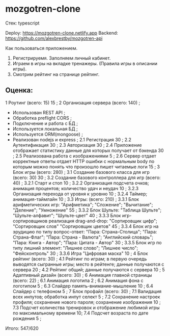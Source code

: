 # mozgotren-clone

Стек:
typescript

Deploy: https://mozgotren-clone.netlify.app
Backend: https://github.com/alexbrestby/mozgotren-api

Как пользоваться приложением.

1. Регистрируемя. Заполняем личный кабинет.
2. Играем в игры на вкладке тренажеры. (Правила игры в описании игры).
3. Смотрим рейтинг на странице рейтинг.

## Оценка:

1 Роутинг (всего: 15) 15 ;
2 Организация сервера (всего: 140) ;

- Использован REST API ;
- Обработка preflight CORS ;
- Подключение и работа с БД ;
- Используется локальная БД ;
- Используется ORM(mongoose) ;
- Реализован nodejs и express ;
  2.1 Регистрация 30 ;
  2.2 Аутентификация 30 ;
  2.3 Авторизация 30 ;
  2.4 Приложение отображает статистику данные для которых получает от бэкенда 30 ;
  2.5 Реализована работа с изображениями 5 ;
  2.6 Сервер отдает корректные ответы отдает HTTP ошибки с нормальным body по которым можно понять что произошло пишет читаемые логи 15 ;
  3 Блок игры (всего: 280) ;
  3.1 Создание базового класса для игр (всего: 30) 30 ;
  3.2 Создание базового контроллера для игр (всего: 40) ;
  3.2.1 Старт и стоп 10 ;
  3.2.2 Организация подсчета очков; анимация процентов; количество удач и неудач 10 ;
  3.2.3 Организация перехода от уровня к уровню 10 ;
  3.2.4 Таймер; анимация-таймлайн 10 ;
  3.3 Игры: (всего: 210) ;
  3.3.1 Блок арифметических игр: "Арифметика"; "Сложение"; "Вычитание"; "Деление"; "Умножение" 55 ;
  3.3.2 Блок Шульте: "Таблица Шульте"; "Шульте-алфавит"; "Шульте-цвет" 40 ;
  3.3.3 Блок игр-сортировщиков реализация drag-and-drop: "Сортировщик цифр"; "Сортировщик слов" "Сортировщик цветов" 45 ;
  3.3.4 Блок игр на эрудицию по типу вопрос-ответ: "Пара: Страна-Столица"; "Пара: Страна-Флаг"; "Пара: Страна - Валюта"; "Английский словарь"; "Пара: Книга - Автор"; "Пара: Цитата - Автор" 30 ;
  3.3.5 Блок игр по типу лишний элемент: "Лишнее слово"; "Лишнее число"; "Фейсконтроль" 30 ;
  3.3.6 Игра "Цифровая маска" 10 ;
  4 Блок рейтинг (всего: 30) ;
  4.1 Рейтинг по играм; в первую очередь выводятся сыгранные игры; место в рейтенге; данные получаются с сервера 20 ;
  4.2 Рейтинг общий; данные получаются с сервера 10 ;
  5 Адаптивный дизайн (всего: 30) ;
  6 Анимация главной страницы (всего: 22) ;
  6.1 Анимация логотипа 2 ;
  6.2 Анимация фона с логотипом 5 ;
  6.3 Слайдер память-внимание-мышление 10 ;
  6.4 Слайдер с телефоном 5 ;
  7 Блок профайл (всего: 30) ;
  7.1 Валидация всех инпутов; обработка инпут селект 5 ;
  7.2 Сохранение настроек профиля; сохранение нового пароля; сохранение изображения 10 ;
  7.3 Подсчет количества тренировок и отображение любимой игры по максимальному времени 10;
  7.4 Подсчет возраста по дате рождения 5 ;

Итого: 547/620
